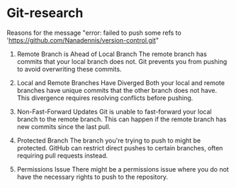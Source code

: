 # Git-research
Reasons for the message "error: failed to push some refs to 'https://github.com/Nanadennis/version-control.git"

1. Remote Branch is Ahead of Local Branch
The remote branch has commits that your local branch does not. Git prevents you from pushing to avoid overwriting these commits.

2. Local and Remote Branches Have Diverged
Both your local and remote branches have unique commits that the other branch does not have. This divergence requires resolving conflicts before pushing.

3. Non-Fast-Forward Updates
Git is unable to fast-forward your local branch to the remote branch. This can happen if the remote branch has new commits since the last pull.

4. Protected Branch
The branch you're trying to push to might be protected. GitHub can restrict direct pushes to certain branches, often requiring pull requests instead.

5. Permissions Issue
There might be a permissions issue where you do not have the necessary rights to push to the repository.


